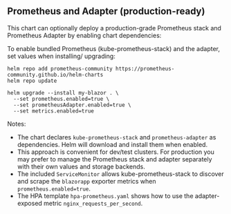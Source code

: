 Prometheus and Adapter (production-ready)
--------------------------------------

This chart can optionally deploy a production-grade Prometheus stack and Prometheus Adapter by enabling chart dependencies:

To enable bundled Prometheus (kube-prometheus-stack) and the adapter, set values when installing/ upgrading:

```
helm repo add prometheus-community https://prometheus-community.github.io/helm-charts
helm repo update

helm upgrade --install my-blazor . \
  --set prometheus.enabled=true \
  --set prometheusAdapter.enabled=true \
  --set metrics.enabled=true
```

Notes:
- The chart declares `kube-prometheus-stack` and `prometheus-adapter` as dependencies. Helm will download and install them when enabled.
- This approach is convenient for dev/test clusters. For production you may prefer to manage the Prometheus stack and adapter separately with their own values and storage backends.
- The included `ServiceMonitor` allows kube-prometheus-stack to discover and scrape the `blazorapp` exporter metrics when `prometheus.enabled=true`.
- The HPA template `hpa-prometheus.yaml` shows how to use the adapter-exposed metric `nginx_requests_per_second`.
